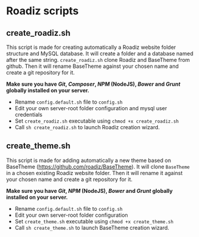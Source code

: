# Roadiz scripts

## create_roadiz.sh

This script is made for creating automatically a Roadiz website folder structure and MySQL database. It will create a folder and a database named after the same string.
`create_roadiz.sh` clone Roadiz and BaseTheme from github. Then it will rename BaseTheme against your chosen name and create a git repository for it.

**Make sure you have *Git*, *Composer*, *NPM* (NodeJS), *Bower* and *Grunt* globally installed on your server.**

* Rename `config.default.sh` file to `config.sh`
* Edit your own server-root folder configuration and mysql user credentials
* Set `create_roadiz.sh` executable using `chmod +x create_roadiz.sh`
* Call `sh create_roadiz.sh` to launch Roadiz creation wizard.

## create_theme.sh

This script is made for adding automatically a new theme based on BaseTheme (https://github.com/roadiz/BaseTheme).
It will clone `BaseTheme` in a chosen existing Roadiz website folder. Then it will rename it against your chosen name and create a git repository for it.

**Make sure you have *Git*, *NPM* (NodeJS), *Bower* and *Grunt* globally installed on your server.**

* Rename `config.default.sh` file to `config.sh`
* Edit your own server-root folder configuration
* Set `create_theme.sh` executable using `chmod +x create_theme.sh`
* Call `sh create_theme.sh` to launch BaseTheme creation wizard.
